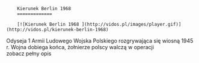 
        Kierunek Berlin 1968 
        =============
        
        [![Kierunek Berlin 1968 ](http://vidos.pl/images/player.gif)](http://vidos.pl/kierunek-berlin-1968)
        
        
 Odyseja 1 Armii Ludowego Wojska Polskiego rozgrywająca się wiosną 1945 r. Wojna dobiega końca, żołnierze polscy walczą w operacji zobacz pełny opis
    